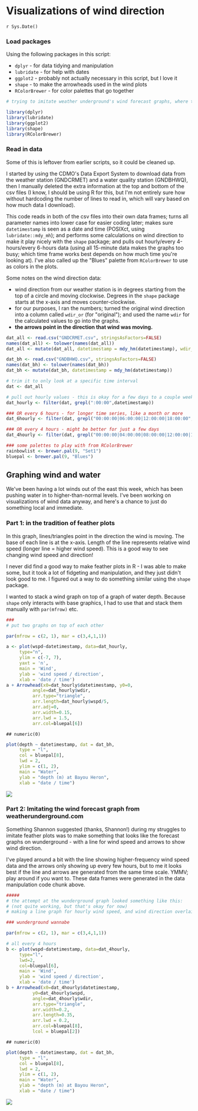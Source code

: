 # Visualizations of wind direction
`r Sys.Date()`  




### Load packages  

Using the following packages in this script:  
+  `dplyr` - for data tidying and manipulation  
+  `lubridate` - for help with dates  
+  `ggplot2` - probably not actually necessary in this script, but I love it  
+  `shape` - to make the arrowheads used in the wind plots  
+  `RColorBrewer` - for color palettes that go together  



```r
# trying to imitate weather underground's wind forecast graphs, where there's a line for wind speed and every hour or two there's an arrowhead pointing in the direction of the wind

library(dplyr)
library(lubridate)
library(ggplot2)
library(shape)
library(RColorBrewer)
```


### Read in data  

Some of this is leftover from earlier scripts, so it could be cleaned up.   

I started by using the CDMO's Data Export System to download data from the weather station (GNDCRMET) and a water quality station (GNDBHWQ), then I manually deleted the extra information at the top and bottom of the csv files (I know, I should be using R for this, but I'm not entirely sure how without hardcoding the number of lines to read in, which will vary based on how much data I download).  

This code reads in both of the csv files into their own data frames; turns all parameter names into lower case for easier coding later; makes sure `datetimestamp` is seen as a date and time (POSIXct, using `lubridate::mdy_mh`); and performs some calculations on wind direction to make it play nicely with the `shape` package; and pulls out hourly/every 4-hours/every 6-hours data (using all 15-minute data makes the graphs too busy; which time frame works best depends on how much time you're looking at). I've also called up the "Blues" palette from `RColorBrewer` to use as colors in the plots.  

Some notes on the wind direction data:  

+  wind direction from our weather station is in degrees starting from the top of a circle and moving clockwise. Degrees in the `shape` package starts at the x-axis and moves counter-clockwise.  
+  for our purposes, I ran the numbers; turned the original wind direction into a column called `wdir_or` (for "original"); and used the name `wdir` for the calculated values to go into the graphs.  
+  __the arrows point in the direction that wind was moving.__


```r
dat_all <- read.csv("GNDCRMET.csv", stringsAsFactors=FALSE) 
names(dat_all) <- tolower(names(dat_all))
dat_all <- mutate(dat_all, datetimestamp = mdy_hm(datetimestamp), wdir_or = wdir, wdir = ifelse(wdir_or <= 270, 270 - wdir_or, 630 - wdir_or))

dat_bh <- read.csv("GNDBHWQ.csv", stringsAsFactors=FALSE) 
names(dat_bh) <- tolower(names(dat_bh))
dat_bh <- mutate(dat_bh, datetimestamp = mdy_hm(datetimestamp))

# trim it to only look at a specific time interval
dat <- dat_all 

# pull out hourly values - this is okay for a few days to a couple weeks
dat_hourly <- filter(dat, grepl(":00:00",datetimestamp))

### OR every 6 hours - for longer time series, like a month or more
dat_6hourly <- filter(dat, grepl("00:00:00|06:00:00|12:00:00|18:00:00",datetimestamp))

### OR every 4 hours - might be better for just a few days
dat_4hourly <- filter(dat, grepl("00:00:00|04:00:00|08:00:00|12:00:00|16:00:00|20:00:00",datetimestamp))

### some palettes to play with from RColorBrewer
rainbowlist <- brewer.pal(9, "Set1")
bluepal <- brewer.pal(9, "Blues")
```



## Graphing wind and water  

We've been having a lot winds out of the east this week, which has been pushing water in to higher-than-normal levels. I've been working on visualizations of wind data anyway, and here's a chance to just do something local and immediate.


### Part 1: in the tradition of feather plots  

In this graph, lines/triangles point in the direction the wind is moving. The base of each line is at the x-axis. Length of the line represents relative wind speed (longer line = higher wind speed). This is a good way to see changing wind speed and direction!

I never did find a good way to make feather plots in R - I was able to make some, but it took a lot of fidgeting and manipulation, and they just didn't look good to me. I figured out a way to do something similar using the `shape` package.  

I wanted to stack a wind graph on top of a graph of water depth. Because `shape` only interacts with base graphics, I had to use that and stack them manually with `par(mfrow)` etc.



```r
###
# put two graphs on top of each other

par(mfrow = c(2, 1), mar = c(3,4,1,1))

a <- plot(wspd~datetimestamp, data=dat_hourly, 
     type="n", 
     ylim = c(-7, 7),
     yaxt = 'n',
     main = 'Wind',
     ylab = 'wind speed / direction',
     xlab = 'date / time')
a + Arrowhead(x0=dat_hourly$datetimestamp, y0=0, 
          angle=dat_hourly$wdir, 
          arr.type="triangle", 
          arr.length=dat_hourly$wspd/5, 
          arr.adj=0, 
          arr.width=0.15, 
          arr.lwd = 1.5,
          arr.col=bluepal[6])
```

```
## numeric(0)
```

```r
plot(depth ~ datetimestamp, dat = dat_bh,
     type = "l",
     col = bluepal[8],
     lwd = 2,
     ylim = c(1, 2),
     main = "Water",
     ylab = "depth (m) at Bayou Heron",
     xlab = "date / time")
```

![](wdir_vis2_files/figure-html/unnamed-chunk-3-1.png)<!-- -->


### Part 2: Imitating the wind forecast graph from weatherunderground.com  


Something Shannon suggested (thanks, Shannon!) during my struggles to imitate feather plots was to make something that looks like the forecast graphs on wunderground - with a line for wind speed and arrows to show wind direction.  

I've played around a bit with the line showing higher-frequency wind speed data and the arrows only showing up every few hours, but to me it looks best if the line and arrows are generated from the same time scale. YMMV; play around if you want to. These data frames were generated in the data manipulation code chunk above.



```r
#####
# the attempt at the wunderground graph looked something like this:
# (not quite working, but that's okay for now)
# making a line graph for hourly wind speed, and wind direction overlaid every 6 hours

### wunderground wannabe

par(mfrow = c(2, 1), mar = c(3,4,1,1))

# all every 4 hours
b <- plot(wspd~datetimestamp, data=dat_4hourly,
     type="l",
     lwd=2,
     col=bluepal[6],
     main = 'Wind',
     ylab = 'wind speed / direction',
     xlab = 'date / time')
b + Arrowhead(x0=dat_4hourly$datetimestamp,
          y0=dat_4hourly$wspd,
          angle=dat_4hourly$wdir,
          arr.type="triangle",
          arr.width=0.2,
          arr.length=0.35,
          arr.lwd = 0.2,
          arr.col=bluepal[8],
          lcol = bluepal[2])
```

```
## numeric(0)
```

```r
plot(depth ~ datetimestamp, dat = dat_bh,
     type = "l",
     col = bluepal[8],
     lwd = 2,
     ylim = c(1, 2),
     main = "Water",
     ylab = "depth (m) at Bayou Heron",
     xlab = "date / time")
```

![](wdir_vis2_files/figure-html/unnamed-chunk-4-1.png)<!-- -->


